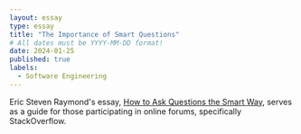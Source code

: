 ```yaml
---
layout: essay
type: essay
title: "The Importance of Smart Questions"
# All dates must be YYYY-MM-DD format!
date: 2024-01-25
published: true
labels:
  - Software Engineering
---
```


Eric Steven Raymond's essay, [How to Ask Questions the Smart Way](http://www.catb.org/esr/faqs/smart-questions.html), serves as a guide for those participating in online forums, specifically StackOverflow. 
